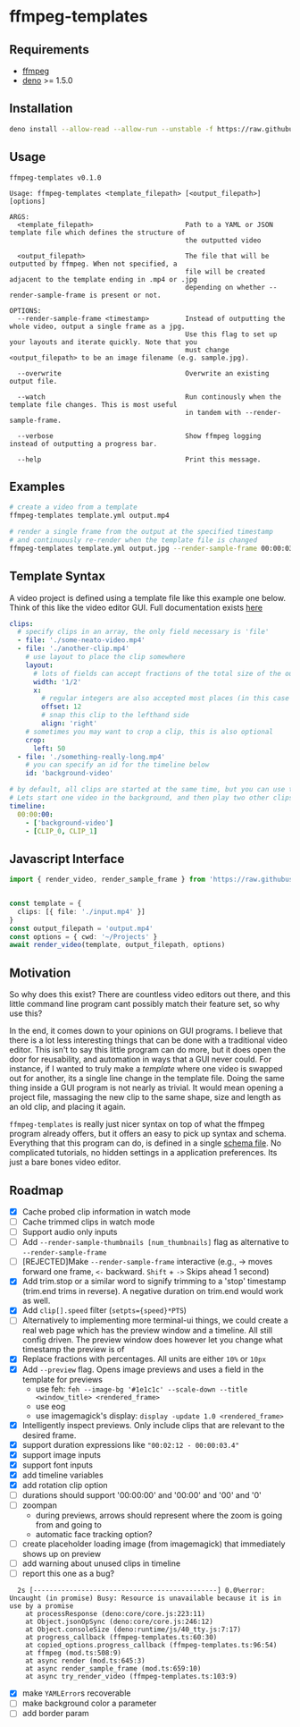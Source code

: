 # ffmpeg-templates


## Requirements
- [ffmpeg](https://ffmpeg.org/download.html)
- [deno](https://deno.land) >= 1.5.0

## Installation
```bash
deno install --allow-read --allow-run --unstable -f https://raw.githubusercontent.com/andykais/ffmpeg-templates/main/ffmpeg-templates.ts
```

## Usage
```
ffmpeg-templates v0.1.0

Usage: ffmpeg-templates <template_filepath> [<output_filepath>] [options]

ARGS:
  <template_filepath>                       Path to a YAML or JSON template file which defines the structure of
                                            the outputted video

  <output_filepath>                         The file that will be outputted by ffmpeg. When not specified, a
                                            file will be created adjacent to the template ending in .mp4 or .jpg
                                            depending on whether --render-sample-frame is present or not.

OPTIONS:
  --render-sample-frame <timestamp>         Instead of outputting the whole video, output a single frame as a jpg.
                                            Use this flag to set up your layouts and iterate quickly. Note that you
                                            must change <output_filepath> to be an image filename (e.g. sample.jpg).

  --overwrite                               Overwrite an existing output file.

  --watch                                   Run continously when the template file changes. This is most useful
                                            in tandem with --render-sample-frame.

  --verbose                                 Show ffmpeg logging instead of outputting a progress bar.

  --help                                    Print this message.
```

## Examples
```bash
# create a video from a template
ffmpeg-templates template.yml output.mp4

# render a single frame from the output at the specified timestamp
# and continuously re-render when the template file is changed
ffmpeg-templates template.yml output.jpg --render-sample-frame 00:00:03 --watch
```

## Template Syntax
A video project is defined using a template file like this example one below. Think of this like the video
editor GUI. Full documentation exists [here](https://doc.deno.land/https/raw.githubusercontent.com/andykais/ffmpeg-templates/main/structs.ts#Template)
```yaml
clips:
  # specify clips in an array, the only field necessary is 'file'
  - file: './some-neato-video.mp4'
  - file: './another-clip.mp4'
    # use layout to place the clip somewhere
    layout:
      # lots of fields can accept fractions of the total size of the output
      width: '1/2'
      x:
        # regular integers are also accepted most places (in this case they are pixels)
        offset: 12
        # snap this clip to the lefthand side
        align: 'right'
    # sometimes you may want to crop a clip, this is also optional
    crop:
      left: 50
  - file: './something-really-long.mp4'
    # you can specify an id for the timeline below
    id: 'background-video'

# by default, all clips are started at the same time, but you can use the timeline to change up that order.
# Lets start one video in the background, and then play two other clips on top of it, one after the other.
timeline:
  00:00:00:
    - ['background-video']
    - [CLIP_0, CLIP_1]
```

## Javascript Interface
```ts
import { render_video, render_sample_frame } from 'https://raw.githubusercontent.com/andykais/ffmpeg-templates/main/mod.ts'


const template = {
  clips: [{ file: './input.mp4' }]
}
const output_filepath = 'output.mp4'
const options = { cwd: '~/Projects' }
await render_video(template, output_filepath, options)
```

## Motivation
So why does this exist? There are countless video editors out there, and this little command line program cant
possibly match their feature set, so why use this?

In the end, it comes down to your opinions on GUI programs. I believe that there is a lot less interesting
things that can be done with a traditional video editor. This isn't to say this little program can do more,
but it does open the door for reusability, and automation in ways that a GUI never could. For instance, if I
wanted to truly make a _template_ where one video is swapped out for another, its a single line change in the
template file. Doing the same thing inside a GUI program is not nearly as trivial. It would mean opening a
project file, massaging the new clip to the same shape, size and length as an old clip, and placing it again.

`ffmpeg-templates`
is really just nicer syntax on top of what the ffmpeg program already offers, but it offers an easy to pick up
syntax and schema. Everything that this program can do, is defined in a single [schema file](./structs.ts). No
complicated tutorials, no hidden settings in a application preferences. Its just a bare bones video editor.

## Roadmap
- [X] Cache probed clip information in watch mode
- [ ] Cache trimmed clips in watch mode
- [ ] Support audio only inputs
- [ ] Add `--render-sample-thumbnails [num_thumbnails]` flag as alternative to `--render-sample-frame`
- [ ]  [REJECTED]Make `--render-sample-frame` interactive (e.g., -> moves forward one frame, `<-` backward. `Shift` + `->` Skips ahead 1 second)
- [X] Add trim.stop or a similar word to signify trimming to a 'stop' timestamp (trim.end trims in reverse). A negative duration on trim.end would work as well. 
- [X] Add `clip[].speed` filter (`setpts={speed}*PTS`)
- [ ] Alternatively to implementing more terminal-ui things, we could create a real web page which has the
      preview window and a timeline. All still config driven. The preview window does however let you change
      what timestamp the preview is of
- [X] Replace fractions with percentages. All units are either `10%` or `10px`
- [X] Add `--preview` flag. Opens image previews and uses a field in the template for previews
    - use feh: `feh --image-bg '#1e1c1c' --scale-down --title <window_title> <rendered_frame>`
    - use eog
    - use imagemagick's display: `display -update 1.0 <rendered_frame>`
- [x] Intelligently inspect previews. Only include clips that are relevant to the desired frame.
- [x] support duration expressions like `"00:02:12 - 00:00:03.4"`
- [X] support image inputs
- [X] support font inputs
- [X] add timeline variables
- [X] add rotation clip option
- [ ] durations should support '00:00:00' and '00:00' and '00' and '0'
- [ ] zoompan
  - during previews, arrows should represent where the zoom is going from and going to
  - automatic face tracking option?
- [ ] create placeholder loading image (from imagemagick) that immediately shows up on preview
- [ ] add warning about unused clips in timeline
- [ ] report this one as a bug?
```
  2s [----------------------------------------------] 0.0%error: Uncaught (in promise) Busy: Resource is unavailable because it is in use by a promise
    at processResponse (deno:core/core.js:223:11)
    at Object.jsonOpSync (deno:core/core.js:246:12)
    at Object.consoleSize (deno:runtime/js/40_tty.js:7:17)
    at progress_callback (ffmpeg-templates.ts:60:30)
    at copied_options.progress_callback (ffmpeg-templates.ts:96:54)
    at ffmpeg (mod.ts:508:9)
    at async render (mod.ts:645:3)
    at async render_sample_frame (mod.ts:659:10)
    at async try_render_video (ffmpeg-templates.ts:103:9)
```
- [X] make `YAMLError`s recoverable
- [ ] make background color a parameter
- [ ] add border param
